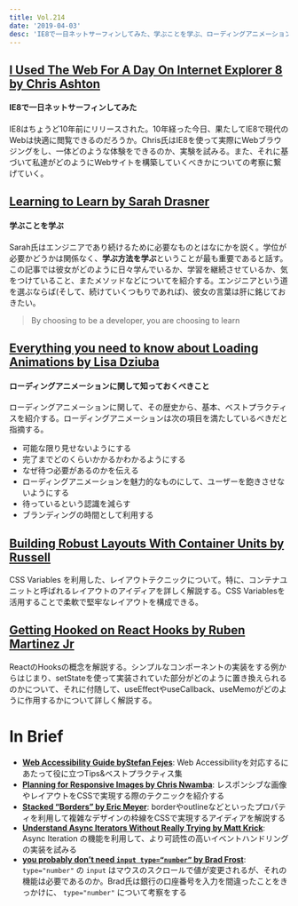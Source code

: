 ```yaml
---
title: Vol.214
date: '2019-04-03'
desc: 'IE8で一日ネットサーフィンしてみた、学ぶことを学ぶ、ローディングアニメーションに関して知っておくべきこと、ほか計10リンク'
---
```


## [I Used The Web For A Day On Internet Explorer 8 by Chris Ashton](https://www.smashingmagazine.com/2019/03/web-on-internet-explorer-ie8/)

#### IE8で一日ネットサーフィンしてみた

IE8はちょうど10年前にリリースされた。10年経った今日、果たしてIE8で現代のWebは快適に閲覧できるのだろうか。Chris氏はIE8を使って実際にWebブラウジングをし、一体どのような体験をできるのか、実験を試みる。また、それに基づいて私達がどのようにWebサイトを構築していくべきかについての考察に繋げていく。

## [Learning to Learn by Sarah Drasner](https://css-tricks.com/learning-to-learn/)

#### 学ぶことを学ぶ

Sarah氏はエンジニアであり続けるために必要なものとはなにかを説く。学位が必要かどうかは関係なく、**学ぶ方法を学ぶ**ということが最も重要であると話す。この記事では彼女がどのように日々学んでいるか、学習を継続させているか、気をつけていること、またメソッドなどについてを紹介する。エンジニアという道を選ぶならば(そして、続けていくつもりであれば)、彼女の言葉は肝に銘じておきたい。

> By choosing to be a developer, you are choosing to learn

## [Everything you need to know about Loading Animations by Lisa Dziuba](https://medium.com/flawless-app-stories/everything-you-need-to-know-about-loading-animations-10db7f9b61e)

#### ローディングアニメーションに関して知っておくべきこと

ローディングアニメーションに関して、その歴史から、基本、ベストプラクティスを紹介する。ローディングアニメーションは次の項目を満たしているべきだと指摘する。

- 可能な限り見せないようにする
- 完了までどのくらいかかるかわかるようにする
- なぜ待つ必要があるのかを伝える
- ローディングアニメーションを魅力的なものにして、ユーザーを飽きさせないようにする
- 待っているという認識を減らす
- ブランディングの時間として利用する

## [Building Robust Layouts With Container Units by Russell](https://www.smashingmagazine.com/2019/03/robust-layouts-container-units-css/)

CSS Variables を利用した、レイアウトテクニックについて。特に、コンテナユニットと呼ばれるレイアウトのアイディアを詳しく解説する。CSS Variablesを活用することで柔軟で堅牢なレイアウトを構成できる。

## [Getting Hooked on React Hooks by Ruben Martinez Jr](https://tech.okcupid.com/getting-hooked-on-react-hooks/)

ReactのHooksの概念を解説する。シンプルなコンポーネントの実装をする例からはじまり、setStateを使って実装されていた部分がどのように置き換えられるのかについて、それに付随して、useEffectやuseCallback、useMemoがどのように作用するかについて詳しく解説する。

# In Brief
- [**Web Accessibility Guide byStefan Fejes**](https://webaccessibility.guide/): Web Accessibilityを対応するにあたって役に立つTips&ベストプラクティス集
- [**Planning for Responsive Images by Chris Nwamba**](https://css-tricks.com/author/chris92/): レスポンシブな画像やレイアウトをCSSで実現する際のテクニックを紹介する
- [**Stacked “Borders” by Eric Meyer**](https://css-tricks.com/stacked-borders/): borderやoutlineなどといったプロパティを利用して複雑なデザインの枠線をCSSで実現するアイディアを解説する
- [**Understand Async Iterators Without Really Trying by Matt Krick**](https://itnext.io/understand-async-iterators-665259680044): Async Iteration の機能を利用して、より可読性の高いイベントハンドリングの実装を試みる
- [**you probably don’t need `input type=“number”` by Brad Frost**](http://bradfrost.com/blog/post/you-probably-dont-need-input-typenumber/): `type="number"` の `input` はマウスのスクロールで値が変更されるが、それの機能は必要であるのか。Brad氏は銀行の口座番号を入力を間違ったことをきっかけに、 `type="number"` について考察をする
